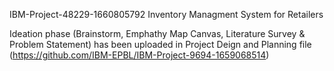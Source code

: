 IBM-Project-48229-1660805792
Inventory Managment System for Retailers

Ideation phase (Brainstorm, Emphathy Map Canvas, Literature Survey & Problem Statement) has been uploaded in Project Deign and Planning file 
(https://github.com/IBM-EPBL/IBM-Project-9694-1659068514)
